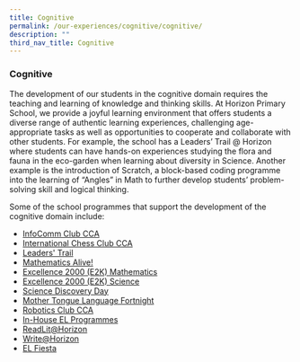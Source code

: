 ```yaml
---
title: Cognitive
permalink: /our-experiences/cognitive/cognitive/
description: ""
third_nav_title: Cognitive
---
```

### **Cognitive**
The development of our students in the cognitive domain requires the teaching and learning of knowledge and thinking skills. At Horizon Primary School, we provide a joyful learning environment that offers students a diverse range of authentic learning experiences, challenging age-appropriate tasks as well as opportunities to cooperate and collaborate with other students. For example, the school has a Leaders’ Trail @ Horizon where students can have hands-on experiences studying the flora and fauna in the eco-garden when learning about diversity in Science. Another example is the introduction of Scratch, a block-based coding programme into the learning of “Angles” in Math to further develop students’ problem-solving skill and logical thinking.  

Some of the school programmes that support the development of the cognitive domain include:

* [InfoComm Club CCA]()
* [International Chess Club CCA]()
* [Leaders' Trail]()
* [Mathematics Alive!]()
* [Excellence 2000 (E2K) Mathematics]()
* [Excellence 2000 (E2K) Science]()
* [Science Discovery Day]()
* [Mother Tongue Language Fortnight]()
* [Robotics Club CCA]()
* [In-House EL Programmes]()
* [ReadLit@Horizon]()
* [Write@Horizon]()
* [EL Fiesta]()
